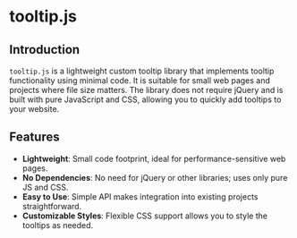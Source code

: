 # tooltip.js

## Introduction

`tooltip.js` is a lightweight custom tooltip library that implements tooltip functionality using minimal code. It is suitable for small web pages and projects where file size matters. The library does not require jQuery and is built with pure JavaScript and CSS, allowing you to quickly add tooltips to your website.

## Features

- **Lightweight**: Small code footprint, ideal for performance-sensitive web pages.
- **No Dependencies**: No need for jQuery or other libraries; uses only pure JS and CSS.
- **Easy to Use**: Simple API makes integration into existing projects straightforward.
- **Customizable Styles**: Flexible CSS support allows you to style the tooltips as needed.


